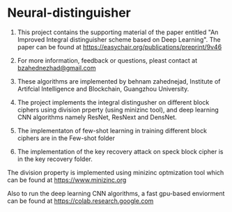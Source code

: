 # Neural-distinguisher

1. This project contains the supporting material of the paper entitled "An Improved Integral distinguisher scheme based on Deep Learning". The paper can be found at https://easychair.org/publications/preprint/9v46

2. For more information, feedback or questions, pleast contact at bzahednezhad@gmail.com

3. These algorithms are implemented by behnam zahednejad, Institute of Artifcial Intelligence and Blockchain, Guangzhou University.

4. The project implements the integral distingusher on different block ciphers using division prperty (using minizinc tool), and deep learning CNN algorithms namely ResNet, ResNext and DensNet. 

5. The implementaton of few-shot learning in training different block ciphers are in the Few-shot folder

6. The implementation of the key recovery attack on speck block cipher is in the key recovery folder. 


The division property is implemented using minizinc optmization tool which can be found at https://www.minizinc.org

Also to run the deep learning CNN algorithms,  a fast gpu-based enviorment can be found at https://colab.research.google.com
